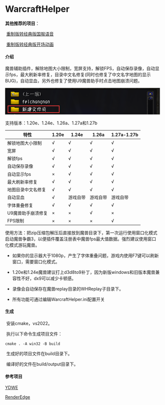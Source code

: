 # WarcraftHelper

**其他推荐的项目**：

​	[重制版转经典版国服语音](https://github.com/LoveBeforT/war3-chinese-voice)

​	[重制版转经典版开场动画](https://github.com/LoveBeforT/war3-reforged-movie)

#### 介绍

魔兽辅助插件，解除地图大小限制，宽屏支持，解锁FPS，自动保存录像，自动显示fps，最大刷新率修复，目录中文名修复(同时也修复了中文名字地图的显示BUG)，自动显血，另外也修复了使用U9魔兽助手时点击地图崩溃问题。

![image-20220910193304584](./.image/pathfix.png)

支持版本：1.20e、1.24e、1.26a、1.27a和1.27b

| 特性             | 1.20e | 1.24e | 1.26a | 1.27a-1.27b |
| ---------------- | ----- | ----- | ----- | ----- |
| 解锁地图大小限制 | √     | √     | √     | √     |
| 宽屏             | √     | √     | √     | √     |
| 解锁fps          | √     | √     | √     | √     |
| 自动保存录像     | √     | √     | √     | √     |
| 自动显示fps      | ×     | √     | √     | √     |
| 最大刷新率修复   | √     | √     | √     | √     |
| 地图目录中文名修复   | √     | √     | √     | √     |
| 自动显血 | √ | 游戏自带 | 游戏自带 | 游戏自带 |
| 字体重叠修复 | √ | √ | √ | √ |
| U9魔兽助手崩溃修复 | × | × | √ | × |
| FPS限制 | × | × | × | √ |

使用方法：把zip压缩包解压后直接放到魔兽目录下，第一次运行使用窗口化模式启动魔兽争霸3，以便插件覆盖注册表中魔兽fps最大值数据。强烈建议使用窗口化模式游玩魔兽。

- 如果你的显示器大于1080p，产生了字体重叠问题，游戏内使用F7键可以刷新窗口，需要窗口化模式。

- 1.20e和1.24e魔兽建议打上d3d8to9补丁，因为新版windows和旧版本魔兽兼容性不好，dx9可以减少卡顿感。

- 录像会自动保存在魔兽replay目录的WHReplay子目录下。

- 所有功能可通过编辑WarcraftHelper.ini配置开关



#### 生成

​	安装cmake，vs2022。

​	执行以下命令生成项目文件：

```shell
cmake . -A win32 -B build
```

​	生成好的项目文件在build目录下。

​	编译好的文件在build/output目录下。



#### 参考项目

[YDWE](https://github.com/actboy168/YDWE)

[RenderEdge](https://github.com/ENAleksey/RenderEdge_Widescreen)

